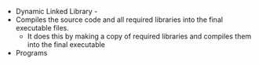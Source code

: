 - Dynamic Linked Library - 
- Compiles the source code and all required libraries into the final executable files.
	- It does this by making a copy of required libraries and compiles them into the final executable
- Programs 